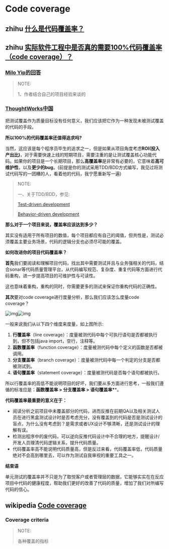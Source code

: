 # Code coverage



## zhihu [什么是代码覆盖率？](https://www.zhihu.com/question/22244568)



## zhihu [实际软件工程中是否真的需要100%代码覆盖率（code coverage）？](https://www.zhihu.com/question/29528349) 

### [Milo Yip的回答](https://www.zhihu.com/question/29528349/answer/44914382) 

> NOTE: 
>
> 1、作者结合自己的项目经验来谈的



### [ThoughtWorks中国](https://www.zhihu.com/question/29528349/answer/236076742)

把测试覆盖作为质量目标没有任何意义，我们应该把它作为一种发现未被测试覆盖的代码的手段。

**所以100%的代码覆盖率还值得追求吗?**

当然，这应该是每个程序员毕生的追求之一，但是如果从项目角度考虑**ROI(投入产出比)**，对于需要快速上线的短期项目，需要注重的是让测试覆盖核心功能代码。如果你的项目是一个长期项目，那么**高覆盖率**是非常有必要的，它意味着**高可维护性**，以及**更少的bug**。(前提是你的测试采用TDD/BDD方式编写，我见过将测试代码写的一团糟的人，看着他的代码，我宁愿重新写一遍)

> NOTE: 
>
> 一、关于TDD/BDD，参见:
>
> [Test-driven development](https://infogalactic.com/info/Test-driven_development)
>
> [Behavior-driven development](https://infogalactic.com/info/Behavior-driven_development)

**那么对于一个项目来说，覆盖率应该达到多少？**

其实没有适用于所有项目的数值，每个项目都应有自己的阈值，但共性是，测试必须覆盖主要业务场景，代码的逻辑分支也必须尽可能的覆盖。

**如何改进你的项目代码覆盖率？**

**首先**我们要阅读和理解项目代码，找出其中需要测试并且与业务强相关的代码，结合sonar等代码质量管理平台，从代码编写规范、复杂度、重复代码等方面进行代码重构，进一步提高项目的可维护性与可读性。

这也意味着重构，重构的同时，你需要更多的测试来保证你重构代码的正确性。

**其次**要对code coverage进行度量分析，那么我们应该怎么度量code coverage？



![img](https://pic2.zhimg.com/50/v2-04dd1f01df4e80503ffe6969d4944518_hd.jpg?source=1940ef5c)![img](https://pic2.zhimg.com/80/v2-04dd1f01df4e80503ffe6969d4944518_720w.jpg?source=1940ef5c)



一般来说我们从以下四个维度来度量，如上图所示:

1. **行覆盖率**（line coverage）：度量被测代码中每个可执行语句是否都被执行到，但不包括java import，空行，注释等。
2. **函数覆盖率**（function coverage）：度量被测代码中每个定义的函数是否都被调用。
3. **分支覆盖率**（branch coverage）：度量被测代码中每一个判定的分支是否都被测试到。
4. **语句覆盖率**（statement coverage）：度量被测代码是否每个语句都被执行。

所以行覆盖率的高低不能说明项目的好坏，我们要从多方面进行思考，一般我们遵循的标准应是：**函数覆盖率 > 分支覆盖率 > 语句覆盖率\****。

**代码覆盖率最重要的意义在于：**

- 阅读分析之前项目中未覆盖部分的代码，进而反推在前期QA以及相关测试人员在进行黑盒测试设计时是否考虑充分，没有覆盖到的代码是否是测试设计的盲点，为什么没有考虑到？是需求或者UX设计不够清晰，还是测试设计的理解有误。
- 检测出程序中的废代码，可以逆向反推代码设计中不合理的地方，提醒设计/开发人员理清代码逻辑关系，提升代码质量。
- 代码覆盖率高不能说明代码质量高，但是反过来看，代码覆盖率低，代码质量绝对不会高到哪里去，可以作为测试自我审视的重要工具之一。

**结束语**

单元测试的覆盖率并不只是为了取悦客户或者管理层的数据，它能够实实在在反应项目中代码的健康程度，帮助我们更好的改善了代码的质量，增加了我们对所编写代码的信心。



## wikipedia [Code coverage](http://en.wikipedia.org/wiki/Code_coverage)



### Coverage criteria

> NOTE: 
>
> 各种覆盖的指标





